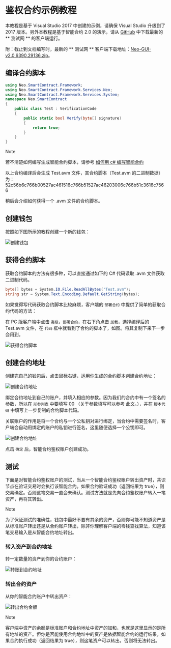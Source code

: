 # 鉴权合约示例教程

本教程是基于 Visual Studio 2017 中创建的示例，请确保 Visual Studio 升级到了 2017 版本。另外本教程是基于智能合约 2.0 的演示，请从 [GitHub](https://github.com/neo-project/neo-gui/releases) 中下载最新的 ** 测试网 ** 的客户端运行。

附：截止到文档编写时，最新的 ** 测试网 ** 客户端下载地址：[Neo-GUI-v2.0.6390.29136.zip](https://github.com/neo-project/neo-gui/releases/download/v2.0.0-preview2-04/Neo-GUI-v2.0.6390.29136.zip)。

## 编译合约脚本

```c#
using Neo.SmartContract.Framework;
using Neo.SmartContract.Framework.Services.Neo;
using Neo.SmartContract.Framework.Services.System;
namespace Neo.SmartContract
{
    public class Test : VerificationCode
    {
        public static bool Verify(byte[] signature)
        {
            return true;
        }
    }
}
```

> [!Note]
> 若不清楚如何编写生成智能合约脚本，请参考 [如何用 c# 编写智能合约](../getting-started.md)
>

以上合约编译后会生成 Test.avm 文件，其合约脚本（Test.avm 的二进制数据）为：52c56b6c766b00527ac461516c766b51527ac46203006c766b51c3616c7566

稍后会介绍如何获得一个 .avm 文件的合约脚本。

## 创建钱包

按照如下图所示的教程创建一个新的钱包：

![创建钱包](~/images/w1.jpeg)

## 获得合约脚本

获取合约脚本的方法有很多种，可以直接通过如下的 C# 代码读取 .avm 文件获取二进制代码。

```c#
byte[] bytes = System.IO.File.ReadAllBytes("Test.avm");
string str = System.Text.Encoding.Default.GetString(bytes);
```

如果觉得写代码获取合约脚本比较麻烦，客户端的 ` 部署合约 ` 中提供了简单的获取合约代码的方法：

在 PC 版客户端中点击 ` 高级 `，` 部署合约 `，在右下角点击 ` 加载 `，选择编译后的 Test.avm 文件，在 ` 代码 ` 框中就看到了合约的脚本了，如图。将其复制下来下一步会用到。

![获得合约脚本](~/images/2017-07-06_11-43-46.png)

## 创建合约地址

创建完自己的钱包后，点击鼠标右键，运用你生成的合约脚本创建合约地址：

![创建合约地址](~/images/w2.jpeg)

绑定合约地址到自己的账户，并填入相应的参数。因为我们的合约中有一个签名的参数，所以在 ` 形参列表 ` 中要填写 00 （关于参数填写可以参考 [此文](Parameter.md)。），并在 ` 脚本代码 ` 中填写上一步复制的合约脚本代码。

关联账户的作用是将一个合约与一个公私钥对进行绑定，当合约中需要签名时，客户端会自动用绑定的账户的私钥进行签名，这里随便选择一个公钥即可。

![创建合约地址](~/images/w3.jpeg)

点击 ` 确定 ` 后，智能合约鉴权账户创建成功。

## 测试

下面是对智能合约鉴权账户的测试，当从一个智能合约鉴权账户转出资产时，共识节点在验证交易时会执行该智能合约。如果合约验证成功（返回结果为 true），则交易确定。否则这笔交易一直会未确认。测试方法就是先向合约鉴权账户转入一笔资产，再将其转出。

> [!Note]
> 为了保证测试的准确性，钱包中最好不要有其余的资产，否则你可能不知道资产是从标准账户转出还是从合约账户转出，除非你理解客户端的零钱查找算法，知道该笔交易输入是从智能合约地址转出。

### 转入资产到合约地址

转一定数量的资产到你的合约账户：

![转账到合约地址](~/images/w4.jpeg)

### 转出合约资产

从你的智能合约账户中转出资产：

![转出合约金额](~/images/w5.jpeg)



> [!Note]
> 客户端中资产的余额是标准账户和合约地址中资产的加和，也就是这里显示的是所有地址的资产。但你是否能使用合约地址中的资产是依据智能合约的运行结果，如果合约执行成功（返回结果为 true），则这笔资产可以转出，否则将无法转出。

